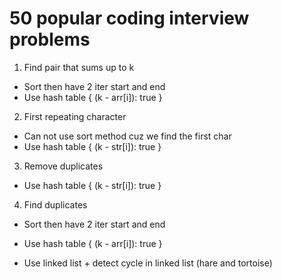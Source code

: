 # 50 popular coding interview problems

1. Find pair that sums up to k

* Sort then have 2 iter start and end
* Use hash table { (k - arr[i]): true }

2. First repeating character

* Can not use sort method cuz we find the first char
* Use hash table { (k - str[i]): true }

3. Remove duplicates

* Use hash table { (k - str[i]): true }

4. Find duplicates

* Sort then have 2 iter start and end

* Use hash table { (k - arr[i]): true }

* Use linked list + detect cycle in linked list (hare and tortoise)